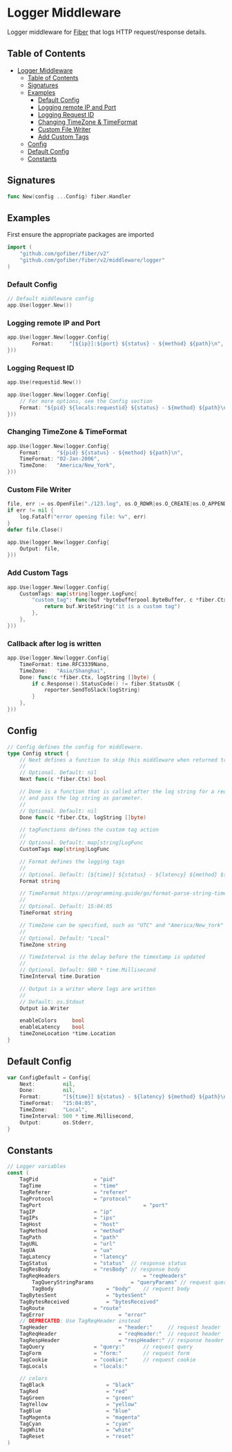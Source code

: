 # Logger Middleware
Logger middleware for [Fiber](https://github.com/gofiber/fiber) that logs HTTP request/response details.

## Table of Contents
- [Logger Middleware](#logger-middleware)
	- [Table of Contents](#table-of-contents)
	- [Signatures](#signatures)
	- [Examples](#examples)
		- [Default Config](#default-config)
		- [Logging remote IP and Port](#logging-remote-ip-and-port)
		- [Logging Request ID](#logging-request-id)
		- [Changing TimeZone & TimeFormat](#changing-timezone--timeformat)
		- [Custom File Writer](#custom-file-writer)
        - [Add Custom Tags](#add-custom-tags)
	- [Config](#config)
	- [Default Config](#default-config-1)
	- [Constants](#constants)

## Signatures
```go
func New(config ...Config) fiber.Handler
```

## Examples
First ensure the appropriate packages are imported
```go
import (
	"github.com/gofiber/fiber/v2"
	"github.com/gofiber/fiber/v2/middleware/logger"
)
```

### Default Config
```go
// Default middleware config
app.Use(logger.New())
```

### Logging remote IP and Port

```go
app.Use(logger.New(logger.Config{
        Format:     "[${ip}]:${port} ${status} - ${method} ${path}\n",
}))
```

### Logging Request ID
```go
app.Use(requestid.New())

app.Use(logger.New(logger.Config{
	// For more options, see the Config section
	Format: "${pid} ${locals:requestid} ${status} - ${method} ${path}​\n",
}))
```

### Changing TimeZone & TimeFormat

```go
app.Use(logger.New(logger.Config{
	Format:     "${pid} ${status} - ${method} ${path}\n",
	TimeFormat: "02-Jan-2006",
	TimeZone:   "America/New_York",
}))
```

### Custom File Writer
```go
file, err := os.OpenFile("./123.log", os.O_RDWR|os.O_CREATE|os.O_APPEND, 0666)
if err != nil {
	log.Fatalf("error opening file: %v", err)
}
defer file.Close()

app.Use(logger.New(logger.Config{
	Output: file,
}))
```
### Add Custom Tags
```go
app.Use(logger.New(logger.Config{
	CustomTags: map[string]logger.LogFunc{
		"custom_tag": func(buf *bytebufferpool.ByteBuffer, c *fiber.Ctx, data *Data, extraParam string) (int, error) {
			return buf.WriteString("it is a custom tag")
		},
	},
}))
```

### Callback after log is written

```go
app.Use(logger.New(logger.Config{
	TimeFormat: time.RFC3339Nano,
	TimeZone:   "Asia/Shanghai",
	Done: func(c *fiber.Ctx, logString []byte) {
		if c.Response().StatusCode() != fiber.StatusOK {
			reporter.SendToSlack(logString) 
		}
	},
}))
```

## Config
```go
// Config defines the config for middleware.
type Config struct {
	// Next defines a function to skip this middleware when returned true.
	//
	// Optional. Default: nil
	Next func(c *fiber.Ctx) bool

	// Done is a function that is called after the log string for a request is written to Output,
	// and pass the log string as parameter.
	//
	// Optional. Default: nil
	Done func(c *fiber.Ctx, logString []byte)

	// tagFunctions defines the custom tag action
	//
	// Optional. Default: map[string]LogFunc
	CustomTags map[string]LogFunc

	// Format defines the logging tags
	//
	// Optional. Default: [${time}] ${status} - ${latency} ${method} ${path}\n
	Format string

	// TimeFormat https://programming.guide/go/format-parse-string-time-date-example.html
	//
	// Optional. Default: 15:04:05
	TimeFormat string

	// TimeZone can be specified, such as "UTC" and "America/New_York" and "Asia/Chongqing", etc
	//
	// Optional. Default: "Local"
	TimeZone string

	// TimeInterval is the delay before the timestamp is updated
	//
	// Optional. Default: 500 * time.Millisecond
	TimeInterval time.Duration

	// Output is a writer where logs are written
	//
	// Default: os.Stdout
	Output io.Writer

	enableColors     bool
	enableLatency    bool
	timeZoneLocation *time.Location
}
```

## Default Config
```go
var ConfigDefault = Config{
    Next:         nil,
    Done:         nil,
    Format:       "[${time}] ${status} - ${latency} ${method} ${path}\n",
    TimeFormat:   "15:04:05",
    TimeZone:     "Local",
    TimeInterval: 500 * time.Millisecond,
    Output:       os.Stderr,
}
```

## Constants
```go
// Logger variables
const (
	TagPid					= "pid"
	TagTime					= "time"
	TagReferer				= "referer"
	TagProtocol				= "protocol"
	TagPort                                 = "port"
	TagIP					= "ip"
	TagIPs					= "ips"
	TagHost					= "host"
	TagMethod				= "method"
	TagPath					= "path"
	TagURL					= "url"
	TagUA					= "ua"
	TagLatency				= "latency"
	TagStatus				= "status"	// response status
	TagResBody				= "resBody"	// response body
	TagReqHeaders                           = "reqHeaders"
        TagQueryStringParams			= "queryParams"	// request query parameters
        TagBody					= "body"	// request body
	TagBytesSent				= "bytesSent"
	TagBytesReceived			= "bytesReceived"
	TagRoute				= "route"
	TagError                		= "error"
	// DEPRECATED: Use TagReqHeader instead
	TagHeader               		= "header:"     // request header
	TagReqHeader            		= "reqHeader:"  // request header
	TagRespHeader           		= "respHeader:" // response header
	TagQuery				= "query:"      // request query
	TagForm					= "form:"       // request form
	TagCookie				= "cookie:"     // request cookie
	TagLocals				= "locals:"

	// colors
	TagBlack        			= "black"
	TagRed           			= "red"
	TagGreen        			= "green"
	TagYellow        			= "yellow"
	TagBlue          			= "blue"
	TagMagenta       			= "magenta"
	TagCyan          			= "cyan"
	TagWhite         			= "white"
	TagReset         			= "reset"
)
```
